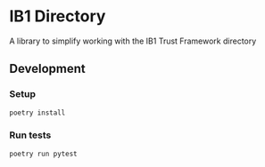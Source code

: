 # IB1 Directory

A library to simplify working with the IB1 Trust Framework directory

## Development

### Setup

```bash
poetry install
```

### Run tests

```bash
poetry run pytest
```
